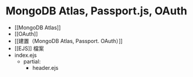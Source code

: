 # MongoDB Atlas, Passport.js, OAuth
- [[MongoDB Atlas]]
- [[OAuth]]
- [[建置（MongoDB Atlas, Passport. OAuth）]]
- [[EJS]] 檔案
- index.ejs
	- partial:
		- header.ejs


